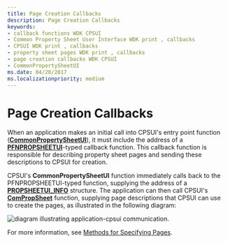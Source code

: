 ```yaml
---
title: Page Creation Callbacks
description: Page Creation Callbacks
keywords:
- callback functions WDK CPSUI
- Common Property Sheet User Interface WDK print , callbacks
- CPSUI WDK print , callbacks
- property sheet pages WDK print , callbacks
- page creation callbacks WDK CPSUI
- CommonPropertySheetUI
ms.date: 04/20/2017
ms.localizationpriority: medium
---
```


# Page Creation Callbacks





When an application makes an initial call into CPSUI's entry point function ([**CommonPropertySheetUI**](/windows-hardware/drivers/ddi/compstui/nf-compstui-commonpropertysheetuia)), it must include the address of a [**PFNPROPSHEETUI**](/windows-hardware/drivers/ddi/compstui/nc-compstui-pfnpropsheetui)-typed callback function. This callback function is responsible for describing property sheet pages and sending these descriptions to CPSUI for creation.

CPSUI's **CommonPropertySheetUI** function immediately calls back to the PFNPROPSHEETUI-typed function, supplying the address of a [**PROPSHEETUI\_INFO**](/windows-hardware/drivers/ddi/compstui/ns-compstui-_propsheetui_info) structure. The application can then call CPSUI's [**ComPropSheet**](/windows-hardware/drivers/ddi/compstui/nc-compstui-pfncompropsheet) function, supplying page descriptions that CPSUI can use to create the pages, as illustrated in the following diagram:

![diagram illustrating application-cpsui communication.](images/comprop.png)

For more information, see [Methods for Specifying Pages](methods-for-specifying-pages.md).

 


